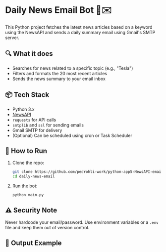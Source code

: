 # Daily News Email Bot 📰✉️

This Python project fetches the latest news articles based on a keyword using the NewsAPI and sends a daily summary email using Gmail's SMTP server.

## 🔍 What it does

- Searches for news related to a specific topic (e.g., "Tesla")
- Filters and formats the 20 most recent articles
- Sends the news summary to your email inbox

## 📦 Tech Stack

- Python 3.x
- [NewsAPI](https://newsapi.org)
- `requests` for API calls
- `smtplib` and `ssl` for sending emails
- Gmail SMTP for delivery
- (Optional) Can be scheduled using cron or Task Scheduler

## 🚀 How to Run

1. Clone the repo:
    ```bash
    git clone https://github.com/pedrohli-work/python-app5-NewsAPI-email
    cd daily-news-email
    ```

2. Run the bot:
    ```bash
    python main.py
    ```

## ⚠️ Security Note

Never hardcode your email/password. Use environment variables or a `.env` file and keep them out of version control.

## 📧 Output Example

